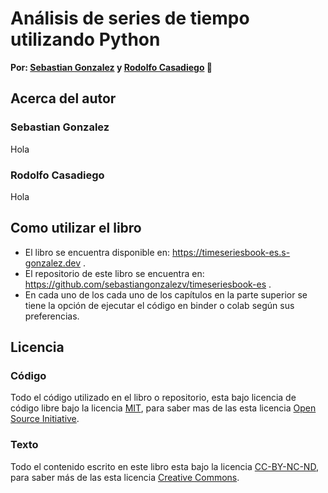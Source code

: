 # Análisis de series de tiempo utilizando Python
**Por: [Sebastian Gonzalez](https://s-gonzalez.dev)  y [Rodolfo Casadiego](https://www.linkedin.com/in/rodolfo-casadiego-alzate-39751162/?trk=public_profile_browsemap_profile-result-card_result-card_full-click&originalSubdomain=co) 🚀**

## Acerca del autor

### Sebastian Gonzalez
Hola

### Rodolfo Casadiego
Hola

## Como utilizar el libro
- El libro se encuentra disponible en: https://timeseriesbook-es.s-gonzalez.dev .
- El repositorio de este libro se encuentra en: https://github.com/sebastiangonzalezv/timeseriesbook-es .
- En cada uno de los cada uno de los capítulos en la parte superior se tiene la opción de ejecutar el código en binder o colab según sus preferencias.

## Licencia

### Código
Todo el código utilizado en el libro o repositorio, esta bajo licencia de código libre bajo la licencia [MIT](LICENSE-CODE), para saber mas de las esta licencia [Open Source Initiative](https://opensource.org/licenses/MIT).

### Texto
Todo el contenido escrito en este libro esta bajo la licencia [CC-BY-NC-ND](LICENSE-TEXT), para saber más de las esta licencia [Creative Commons](https://creativecommons.org/licenses/by-nc-nd/3.0/us/legalcode).
